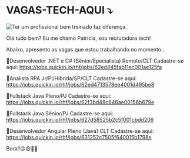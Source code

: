 # VAGAS-TECH-AQUI ⤵️

![Ter um profissional bem treinado faz diferença_](https://user-images.githubusercontent.com/110489835/189919870-dd60424e-9b9d-4c45-af66-00f3bf0377d8.jpg)


Olá tudo bem? Eu me chamo Patrícia, sou recrutadora tech! 

Abaixo, apresento as vagas que estou trabalhando no momento...

 🚩Desenvolvedor .NET e C# (Sênior/Epecialista) Remoto/CLT
 Cadastre-se aqui: https://jobs.quickin.io/rhf/jobs/62ed445fab11ec001ae125fa
 
 🚩Analista RPA Jr/Pl/Hibrida/SP/CLT
 Cadastre-se aqui: https://jobs.quickin.io/rhf/jobs/62ed4713578ee4001d495be8
 
 🚩Fullstack Java Pleno/PJ 
 Cadastre-se aqui: https://jobs.quickin.io/rhf/jobs/62f3bd48c646ae00156b679e
 
 🚩Fullstack Java Sênior/PJ
 Cadastre-se aqui: https://jobs.quickin.io/rhf/jobs/627d58525b2c5f001cbdd206
 
 🚩Desenvolvedor Angular Pleno (Java) CLT 
 Cadastre-se aqui: https://jobs.quickin.io/rhf/jobs/631252c7505f640015b1798e
         
Bora?😉😄🚀🎯
